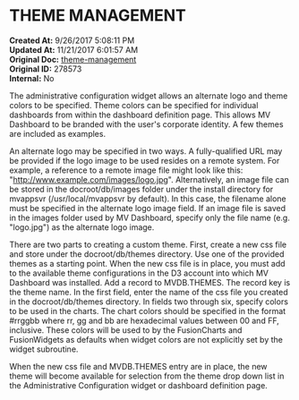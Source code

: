 # THEME MANAGEMENT

**Created At:** 9/26/2017 5:08:11 PM  
**Updated At:** 11/21/2017 6:01:57 AM  
**Original Doc:** [theme-management](https://docs.zumasys.com/36577-mv-dashboard/theme-management)  
**Original ID:** 278573  
**Internal:** No  


The administrative configuration widget allows an alternate logo and theme colors to be specified. Theme colors can be specified for individual dashboards from within the dashboard definition page. This allows MV Dashboard to be branded with the user's corporate identity. A few themes are included as examples.

An alternate logo may be specified in two ways. A fully-qualified URL may be provided if the logo image to be used resides on a remote system. For example, a reference to a remote image file might look like this: "http://www.example.com/images/logo.jpg". Alternatively, an image file can be stored in the docroot/db/images folder under the install directory for mvappsvr (/usr/local/mvappsvr by default). In this case, the filename alone must be specified in the alternate logo image field. If an image file is saved in the images folder used by MV Dashboard, specify only the file name (e.g. "logo.jpg") as the alternate logo image.

There are two parts to creating a custom theme. First, create a new css file and store under the docroot/db/themes directory. Use one of the provided themes as a starting point. When the new css file is in place, you must add to the available theme configurations in the D3 account into which MV Dashboard was installed. Add a record to MVDB.THEMES. The record key is the theme name. In the first field, enter the name of the css file you created in the docroot/db/themes directory. In fields two through six, specify colors to be used in the charts. The chart colors should be specified in the format #rrggbb where rr, gg and bb are hexadecimal values between 00 and FF, inclusive. These colors will be used to by the FusionCharts and FusionWidgets as defaults when widget colors are not explicitly set by the widget subroutine.

When the new css file and MVDB.THEMES entry are in place, the new theme will become available for selection from the theme drop down list in the Administrative Configuration widget or dashboard definition page.
